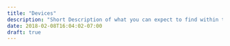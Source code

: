 ```yaml
---
title: "Devices"
description: "Short Description of what you can expect to find within these docs."
date: 2018-02-08T16:04:02-07:00
draft: true
---
```

